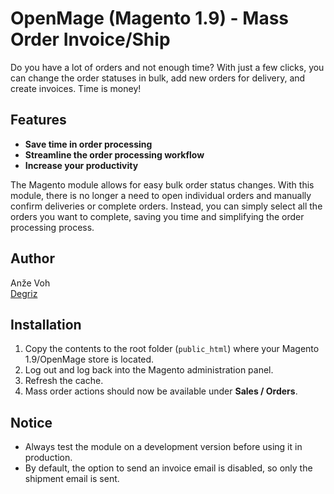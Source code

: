 # OpenMage (Magento 1.9) - Mass Order Invoice/Ship

Do you have a lot of orders and not enough time? With just a few clicks, you can change the order statuses in bulk, add new orders for delivery, and create invoices. Time is money!

## Features
- **Save time in order processing**
- **Streamline the order processing workflow**
- **Increase your productivity**

The Magento module allows for easy bulk order status changes. With this module, there is no longer a need to open individual orders and manually confirm deliveries or complete orders. Instead, you can simply select all the orders you want to complete, saving you time and simplifying the order processing process.

## Author
Anže Voh  
[Degriz](https://www.degriz.net/)

## Installation

1. Copy the contents to the root folder (`public_html`) where your Magento 1.9/OpenMage store is located.
2. Log out and log back into the Magento administration panel.
3. Refresh the cache.
4. Mass order actions should now be available under **Sales / Orders**.

## Notice

- Always test the module on a development version before using it in production.
- By default, the option to send an invoice email is disabled, so only the shipment email is sent.
